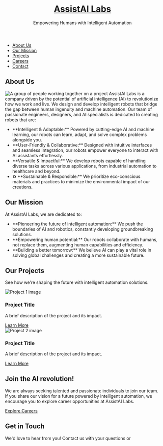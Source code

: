 <!DOCTYPE html>
<html lang="en">
<head>
    <meta charset="UTF-8">
    <meta name="viewport" content="width=device-width, initial-scale=1.0">
    <title>AssistAI Labs - Empowering Humans with Intelligent Automation</title>
    <link rel="stylesheet" href="style.css">
    <link rel="shortcut icon" href="favicon.ico" type="image/x-icon">
</head>
<body>
    <header>
        <a href="#">
            <h1>AssistAI Labs</h1>
        </a>
        <p>Empowering Humans with Intelligent Automation</p>
    </header>
    <nav>
        <ul>
            <li><a href="#about-us">About Us</a></li>
            <li><a href="#mission">Our Mission</a></li>
            <li><a href="#projects">Projects</a></li>
            <li><a href="#careers">Careers</a></li>
            <li><a href="#contact">Contact</a></li>
        </ul>
    </nav>
    <main>
        <section class="about-us" id="about-us">
            <h2>About Us</h2>
            <p>
                <img src="images/teamwork.jpg" alt="A group of people working together on a project">
                AssistAI Labs is a company driven by the potential of artificial intelligence (AI) to revolutionize how we work and live. We design and develop intelligent robots that bridge the gap between human ingenuity and machine automation. Our team of passionate engineers, designers, and AI specialists is dedicated to creating robots that are:
            </p>
            <ul>
                <li> **Intelligent & Adaptable:** Powered by cutting-edge AI and machine learning, our robots can learn, adapt, and solve complex problems alongside you.</li>
                <li> **User-Friendly & Collaborative:** Designed with intuitive interfaces and seamless integration, our robots empower everyone to interact with AI assistants effortlessly.</li>
                <li> **Versatile & Impactful:** We develop robots capable of handling diverse tasks across various applications, from industrial automation to healthcare and beyond.</li>
                <li>♻️ **Sustainable & Responsible:** We prioritize eco-conscious materials and practices to minimize the environmental impact of our creations.</li>
            </ul>
        </section>
        <section class="mission" id="mission">
            <h2>Our Mission</h2>
            <p>At AssistAI Labs, we are dedicated to:</p>
            <ul>
                <li> **Pioneering the future of intelligent automation:** We push the boundaries of AI and robotics, constantly developing groundbreaking solutions.</li>
                <li> **Empowering human potential:** Our robots collaborate with humans, not replace them, augmenting human capabilities and efficiency.</li>
                <li> **Building a better tomorrow:** We believe AI can play a vital role in solving global challenges and creating a more sustainable future.</li>
            </ul>
        </section>
        <section class="projects" id="projects">
            <h2>Our Projects</h2>
            <p>See how we're shaping the future with intelligent automation solutions.</p>
            <div class="project-card">
                <img src="images/project1.jpg" alt="Project 1 image">
                <h3>Project Title</h3>
                <p>A brief description of the project and its impact.</p>
                <a href="#">Learn More</a>
            </div>
            <div class="project-card">
                <img src="images/project2.jpg" alt="Project 2 image">
                <h3>Project Title</h3>
                <p>A brief description of the project and its impact.</p>
                <a href="#">Learn More</a>
            </div>
            </section>
        <section class="careers" id="careers">
            <h2>Join the AI revolution!</h2>
            <p>We are always seeking talented and passionate individuals to join our team. If you share our vision for a future powered by intelligent automation, we encourage you to explore career opportunities at AssistAI Labs.</p>
            <a href="#">Explore Careers</a>
        </section>
        <section class="contact" id="contact">
            <h2>Get in Touch</h2>
            <p>We'd love to hear from you! Contact us with your questions or
